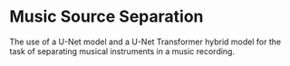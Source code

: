 # Music Source Separation
 The use of a U-Net model and a U-Net Transformer hybrid model for the task of separating musical instruments in a music recording. 
